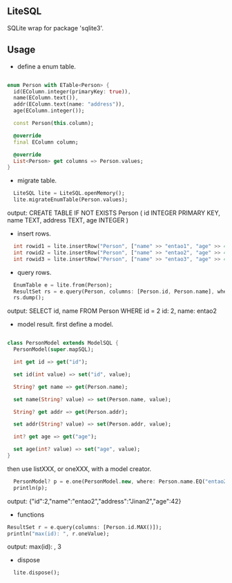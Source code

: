 ## LiteSQL

SQLite wrap for package 'sqlite3'.

## Usage

* define a enum table.
```dart

enum Person with ETable<Person> {
  id(EColumn.integer(primaryKey: true)),
  name(EColumn.text()),
  addr(EColumn.text(name: "address")),
  age(EColumn.integer());

  const Person(this.column);

  @override
  final EColumn column;

  @override
  List<Person> get columns => Person.values;
}

```
* migrate table.
```dart 
  LiteSQL lite = LiteSQL.openMemory();
  lite.migrateEnumTable(Person.values);

```
output:
 CREATE TABLE IF NOT EXISTS Person (
 id INTEGER PRIMARY KEY,
 name TEXT,
 address TEXT,
 age INTEGER
 )

* insert rows.
```dart
  int rowid1 = lite.insertRow("Person", ["name" >> "entao1", "age" >> 41, "address" >> "Jinan1"]);
  int rowid2 = lite.insertRow("Person", ["name" >> "entao2", "age" >> 42, "address" >> "Jinan2"]);
  int rowid3 = lite.insertRow("Person", ["name" >> "entao3", "age" >> 43, "address" >> "Jinan3"]); 
```

* query rows.
```dart
  EnumTable e = lite.from(Person);
  ResultSet rs = e.query(Person, columns: [Person.id, Person.name], where: Person.id.EQ(2));
  rs.dump();

```
output:
SELECT id, name FROM Person WHERE id = 2
id: 2, name: entao2

* model result.
first define a model.
```dart 

class PersonModel extends ModelSQL {
  PersonModel(super.mapSQL);

  int get id => get("id");

  set id(int value) => set("id", value);

  String? get name => get(Person.name);

  set name(String? value) => set(Person.name, value);

  String? get addr => get(Person.addr);

  set addr(String? value) => set(Person.addr, value);

  int? get age => get("age");

  set age(int? value) => set("age", value);
}
```
then use listXXX, or oneXXX, with a model creator.
```dart 
  PersonModel? p = e.one(PersonModel.new, where: Person.name.EQ("entao2"));
  println(p);
```
output:
{"id":2,"name":"entao2","address":"Jinan2","age":42}

* functions
```dart 
ResultSet r = e.query(columns: [Person.id.MAX()]);
println("max(id): ", r.oneValue); 
```
output:
max(id): , 3

* dispose
```dart
  lite.dispose();
```
